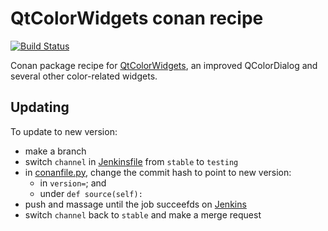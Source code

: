 # QtColorWidgets conan recipe

[![Build Status](https://jenkins.esss.dk/dm/job/ess-dmsc/job/conan-Qt-Color-Widgets/job/master/badge/icon)](https://jenkins.esss.dk/dm/job/ess-dmsc/job/conan-Qt-Color-Widgets/job/master/)

Conan package recipe for [QtColorWidgets](https://github.com/ess-dmsc/Qt-Color-Widgets), an improved QColorDialog and several other color-related widgets.

## Updating
To update to new version:
* make a branch 
* switch `channel` in [Jenkinsfile](Jenkinsfile) from `stable` to `testing`
* in [conanfile.py](conanfile.py), change the commit hash to point to new version:
  * in `version=`; and
  * under `def source(self):`
* push and massage until the job succeefds on [Jenkins](https://jenkins.esss.dk/dm/job/ess-dmsc/job/conan-Qt-Color-Widgets/)
* switch `channel` back to `stable` and make a merge request
